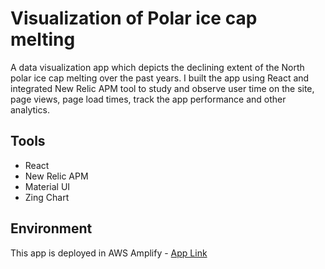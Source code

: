 # Visualization of Polar ice cap melting

A data visualization app which depicts the declining extent of the North polar ice cap melting over the past years. I built the app using React and integrated New Relic APM tool to study and observe user time on the site, page views, page load times, track the app performance and other analytics.

## Tools

- React
- New Relic APM
- Material UI
- Zing Chart

## Environment

This app is deployed in AWS Amplify - [App Link](https://master.d1hhgentpb9r5e.amplifyapp.com/)
